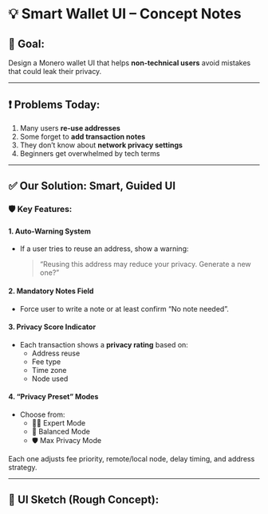 # 💡 Smart Wallet UI – Concept Notes

## 🎯 Goal:
Design a Monero wallet UI that helps **non-technical users** avoid mistakes that could leak their privacy.

---

## ❗ Problems Today:

1. Many users **re-use addresses**
2. Some forget to **add transaction notes**
3. They don’t know about **network privacy settings**
4. Beginners get overwhelmed by tech terms

---

## ✅ Our Solution: Smart, Guided UI

### 🛡️ Key Features:

#### 1. **Auto-Warning System**
- If a user tries to reuse an address, show a warning:
  > “Reusing this address may reduce your privacy. Generate a new one?”

#### 2. **Mandatory Notes Field**
- Force user to write a note or at least confirm “No note needed”.

#### 3. **Privacy Score Indicator**
- Each transaction shows a **privacy rating** based on:
  - Address reuse
  - Fee type
  - Time zone
  - Node used

#### 4. **“Privacy Preset” Modes**
- Choose from:
  - 🧑‍💻 Expert Mode
  - 🔐 Balanced Mode
  - 🛡️ Max Privacy Mode

Each one adjusts fee priority, remote/local node, delay timing, and address strategy.

---

## 🎨 UI Sketch (Rough Concept):